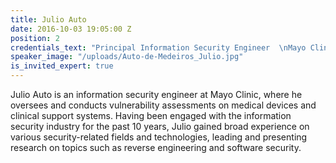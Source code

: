 ```yaml
---
title: Julio Auto
date: 2016-10-03 19:05:00 Z
position: 2
credentials_text: "Principal Information Security Engineer  \nMayo Clinic"
speaker_image: "/uploads/Auto-de-Medeiros_Julio.jpg"
is_invited_expert: true
---
```


Julio Auto is an information security engineer at Mayo Clinic, where he oversees and conducts vulnerability assessments on medical devices and clinical support systems. Having been engaged with the information security industry for the past 10 years, Julio gained broad experience on various security-related fields and technologies, leading and presenting research on topics such as reverse engineering and software security.
